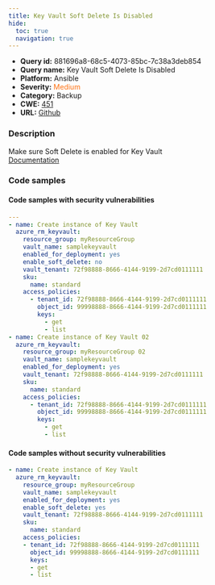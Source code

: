 ```yaml
---
title: Key Vault Soft Delete Is Disabled
hide:
  toc: true
  navigation: true
---
```


<style>
  .highlight .hll {
    background-color: #ff171742;
  }
  .md-content {
    max-width: 1100px;
    margin: 0 auto;
  }
</style>

-   **Query id:** 881696a8-68c5-4073-85bc-7c38a3deb854
-   **Query name:** Key Vault Soft Delete Is Disabled
-   **Platform:** Ansible
-   **Severity:** <span style="color:#ff7213">Medium</span>
-   **Category:** Backup
-   **CWE:** <a href="https://cwe.mitre.org/data/definitions/451.html" onclick="newWindowOpenerSafe(event, 'https://cwe.mitre.org/data/definitions/451.html')">451</a>
-   **URL:** [Github](https://github.com/Checkmarx/kics/tree/master/assets/queries/ansible/azure/key_vault_soft_delete_is_disabled)

### Description
Make sure Soft Delete is enabled for Key Vault<br>
[Documentation](https://docs.ansible.com/ansible/latest/collections/azure/azcollection/azure_rm_keyvault_module.html#parameter-enable_soft_delete)

### Code samples
#### Code samples with security vulnerabilities
```yaml title="Positive test num. 1 - yaml file" hl_lines="18 7"
---
- name: Create instance of Key Vault
  azure_rm_keyvault:
    resource_group: myResourceGroup
    vault_name: samplekeyvault
    enabled_for_deployment: yes
    enable_soft_delete: no
    vault_tenant: 72f98888-8666-4144-9199-2d7cd0111111
    sku:
      name: standard
    access_policies:
      - tenant_id: 72f98888-8666-4144-9199-2d7cd0111111
        object_id: 99998888-8666-4144-9199-2d7cd0111111
        keys:
          - get
          - list
- name: Create instance of Key Vault 02
  azure_rm_keyvault:
    resource_group: myResourceGroup 02
    vault_name: samplekeyvault
    enabled_for_deployment: yes
    vault_tenant: 72f98888-8666-4144-9199-2d7cd0111111
    sku:
      name: standard
    access_policies:
      - tenant_id: 72f98888-8666-4144-9199-2d7cd0111111
        object_id: 99998888-8666-4144-9199-2d7cd0111111
        keys:
          - get
          - list

```


#### Code samples without security vulnerabilities
```yaml title="Negative test num. 1 - yaml file"
- name: Create instance of Key Vault
  azure_rm_keyvault:
    resource_group: myResourceGroup
    vault_name: samplekeyvault
    enabled_for_deployment: yes
    enable_soft_delete: yes
    vault_tenant: 72f98888-8666-4144-9199-2d7cd0111111
    sku:
      name: standard
    access_policies:
    - tenant_id: 72f98888-8666-4144-9199-2d7cd0111111
      object_id: 99998888-8666-4144-9199-2d7cd0111111
      keys:
      - get
      - list

```
